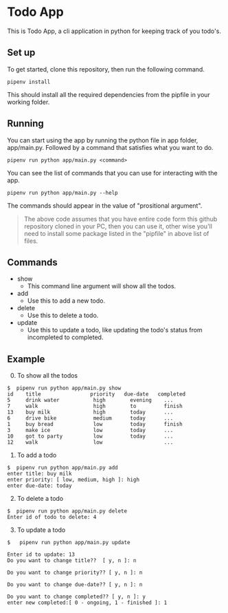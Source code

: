 # Todo App

This is Todo App, a cli application in python for keeping track of you todo's.

## Set up
To get started, clone this repository, then run the following command.
```
pipenv install
```
This should install all the required dependencies from the pipfile in your working folder.

## Running
You can start using the app by running the python file in app folder, app/main.py. Followed by a command that satisfies what you want to do.

```
pipenv run python app/main.py <command>
```

You can see the list of commands that you can use for interacting with the app.

```
pipenv run python app/main.py --help
```
The commands should appear in the value of "prositional argument".
> The above code assumes that you have entire code form this github repository cloned in your PC, then you can use it, other wise you'll need to install some package listed in the "pipfile" in above list of files.

## Commands

* show
    - This command line argument will show all the todos.
* add
    - Use this to add a new todo.
* delete
    - Use this to delete a todo.
* update
    - Use this to update a todo, like updating the todo's status from incompleted to completed.

## Example
0. To show all the todos 
```shell
$  pipenv run python app/main.py show
id    title                priority   due-date   completed
5     drink water           high        evening    ...
7     walk                  high        to         finish
13    buy milk              high        today      ...
6     drive bike            medium      today      ...
1     buy bread             low         today      finish
3     make ice              low         today      ...
10    got to party          low         today      ...
12    walk                  low                    ...

```
1. To add a todo

```shell
$  pipenv run python app/main.py add
enter title: buy milk
enter priority: [ low, medium, high ]: high
enter due-date: today
```

2. To delete a todo
```shell
$  pipenv run python app/main.py delete
Enter id of todo to delete: 4
```

3. To update a todo
```shell
$   pipenv run python app/main.py update

Enter id to update: 13
Do you want to change title??  [ y, n ]: n

Do you want to change priority?? [ y, n ]: n

Do you want to change due-date?? [ y, n ]: n

Do you want to change completed?? [ y, n ]: y
enter new completed:[ 0 - ongoing, 1 - finished ]: 1
```
<!-- link: [github](github.com)

image: ![sparrow](https://imgs.search.brave.com/PubjYDNzvZol2CTrocTHJs6xHuUS9v9wyyx2uTBrpRo/rs:fit:860:0:0/g:ce/aHR0cHM6Ly9tZWRp/YS5nZXR0eWltYWdl/cy5jb20vaWQvNTk0/NjM0MDE4L3Bob3Rv/L3NwYXJyb3cuanBn/P3M9NjEyeDYxMiZ3/PTAmaz0yMCZjPWto/RUNEd3J1TUxqaGFK/Z0ppWTdyNnZJZXpM/Ml9ITXBBaW42dlZT/elhtckk9) -->